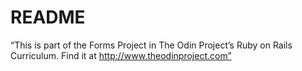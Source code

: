 # README

“This is part of the Forms Project in The Odin Project’s Ruby on Rails Curriculum. Find it at http://www.theodinproject.com”